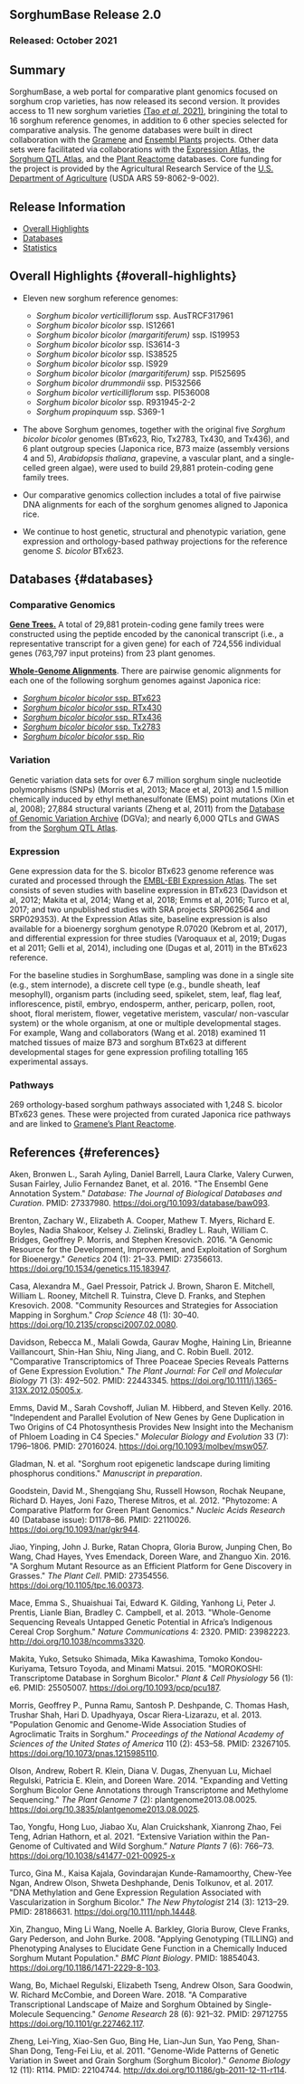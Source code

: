 ## SorghumBase Release 2.0
### Released: October 2021
## Summary
SorghumBase, a web portal for comparative plant genomics focused on sorghum crop varieties,
has now released its second version. It provides access to 11 new sorghum varieties [(Tao _et al_, 2021)](https://doi.org/10.1038/s41477-021-00925-x), bringining the total to 16 sorghum reference genomes,
in addition to 6 other species selected for comparative analysis. The genome databases
were built in direct collaboration with the [Gramene](http://gramene.org) and
[Ensembl Plants](http://plants.ensembl.org) projects. Other data sets were facilitated via
collaborations with the [Expression Atlas](https://www.ebi.ac.uk/gxa/plant/experiments),
the [Sorghum QTL Atlas](https://aussorgm.org.au/), and the
[Plant Reactome](https://plantreactome.gramene.org/) databases. Core funding for the
project is provided by the Agricultural Research Service of the
[U.S. Department of Agriculture](http://www.usda.gov/) (USDA ARS 59-8062-9-002).

## Release Information
- [Overall Highlights](#overall-highlights)
- [Databases](#databases)
- [Statistics](#statistics)

## Overall Highlights {#overall-highlights}
- Eleven new sorghum reference genomes: 
  - _Sorghum bicolor verticilliflorum_ ssp. AusTRCF317961
  - _Sorghum bicolor bicolor_ ssp. IS12661
  - _Sorghum bicolor bicolor (margaritiferum)_ ssp. IS19953
  - _Sorghum bicolor bicolor_ ssp. IS3614-3
  - _Sorghum bicolor bicolor_ ssp. IS38525
  - _Sorghum bicolor bicolor_ ssp. IS929
  - _Sorghum bicolor bicolor (margaritiferum)_ ssp. PI525695
  - _Sorghum bicolor drummondii_ ssp. PI532566
  - _Sorghum bicolor verticilliflorum_ ssp. PI536008
  - _Sorghum bicolor bicolor_ ssp. R931945-2-2
  - _Sorghum propinquum_ ssp. S369-1

- The above Sorghum genomes, together with the original five *Sorghum bicolor bicolor* genomes (BTx623, Rio, Tx2783, Tx430, and Tx436), and 6 plant outgroup species (Japonica rice, B73 maize (assembly versions 4 and 5), _Arabidopsis thaliana_, grapevine, a vascular plant, and a single-celled green algae), were used to build 29,881 protein-coding gene family trees.
  
- Our comparative genomics collection includes a total of five pairwise DNA alignments for each of the sorghum genomes aligned to Japonica rice.
  
- We continue to host genetic, structural and phenotypic variation, gene expression and orthology-based pathway projections for the reference genome *S. bicolor* BTx623.

## Databases {#databases}
### Comparative Genomics

[**Gene Trees.**](https://ensembl.sorghumbase.org/prot_tree_stats.html) A total of
29,881 protein-coding gene family trees were constructed using the peptide encoded by
the canonical transcript (i.e., a representative transcript for a given gene) for each
of 724,556 individual genes (763,797 input proteins) from 23 plant genomes.

[**Whole-Genome Alignments**](https://ensembl.sorghumbase.org/compara_analyses.html).
There are pairwise genomic alignments for each one of the following sorghum genomes against
Japonica rice:
- [_Sorghum bicolor bicolor_ ssp. BTx623](https://ensembl.sorghumbase.org/sorghum_bicolor/Location/Compara_Alignments/Image?align=23;db=core;r=4:41625307-41663480)
- [_Sorghum bicolor bicolor_ ssp. RTx430](https://ensembl.sorghumbase.org/sorghum_tx430nano/Location/Compara_Alignments/Image?align=30;db=core;r=Scaffold_2:9298671-9344179)
- [_Sorghum bicolor bicolor_ ssp. RTx436](https://ensembl.sorghumbase.org/sorghum_tx436pac/Location/Compara_Alignments/Image?align=29;db=core;r=4:40945993-40992222)
- [_Sorghum bicolor bicolor_ ssp. Tx2783](https://ensembl.sorghumbase.org/sorghum_tx2783pac/Location/Compara_Alignments/Image?align=28;db=core;r=4:38544936-38590672)
- [_Sorghum bicolor bicolor_ ssp. Rio](https://ensembl.sorghumbase.org/sorghum_rio/Location/Compara_Alignments/Image?align=31;db=core;r=4:37447216-37493025)

### Variation

Genetic variation data sets for over 6.7 million sorghum single nucleotide
polymorphisms (SNPs) (Morris et al, 2013; Mace et al, 2013) and 1.5 million chemically
induced by ethyl methanesulfonate (EMS) point mutations (Xin et al, 2008); 27,884
structural variants (Zheng et al, 2011) from the [Database of Genomic Variation Archive](https://www.ebi.ac.uk/dgva/)
(DGVa); and nearly 6,000 QTLs and GWAS from the [Sorghum QTL Atlas](https://aussorgm.org.au/).

### Expression

Gene expression data for the S. bicolor BTx623 genome reference was curated and
processed through the [EMBL-EBI Expression Atlas](https://www.ebi.ac.uk/gxa/plant/experiments).
The set consists of seven studies with baseline expression in BTx623 (Davidson et al,
2012; Makita et al, 2014; Wang et al, 2018; Emms et al, 2016; Turco et al, 2017; and
two unpublished studies with SRA projects SRP062564 and SRP029353). At the Expression
Atlas site, baseline expression is also available for a bioenergy sorghum genotype
R.07020 (Kebrom et al, 2017), and differential expression for three studies 
(Varoquaux et al, 2019; Dugas et al 2011; Gelli et al, 2014), including one 
(Dugas et al, 2011) in the BTx623 reference.

For the baseline studies in SorghumBase, sampling was done in a single site
(e.g., stem internode), a discrete cell type (e.g., bundle sheath, leaf mesophyll),
organism parts (including seed, spikelet, stem, leaf, flag leaf, inflorescence, pistil,
embryo, endosperm, anther, pericarp, pollen, root, shoot, floral meristem, flower,
vegetative meristem, vascular/ non-vascular system) or the whole organism, at one or
multiple developmental stages. For example, Wang and collaborators (Wang et al. 2018)
examined 11 matched tissues of maize B73 and sorghum BTx623 at different developmental
stages for gene expression profiling totalling 165 experimental assays.

### Pathways

269 orthology-based sorghum pathways associated with 1,248 S. bicolor BTx623 genes.
These were projected from curated Japonica rice pathways and are linked to [Gramene’s Plant Reactome](http://gramene.org/).

## References {#references}
Aken, Bronwen L., Sarah Ayling, Daniel Barrell, Laura Clarke, Valery Curwen, Susan Fairley, Julio Fernandez Banet, et al. 2016.
"The Ensembl Gene Annotation System."
*Database: The Journal of Biological Databases and Curation*.
PMID: 27337980. https://doi.org/10.1093/database/baw093.

Brenton, Zachary W., Elizabeth A. Cooper, Mathew T. Myers, Richard E. Boyles, Nadia Shakoor, Kelsey J. Zielinski, Bradley L. Rauh, William C. Bridges, Geoffrey P. Morris, and Stephen Kresovich. 2016.
"A Genomic Resource for the Development, Improvement, and Exploitation of Sorghum for Bioenergy."
*Genetics* 204 (1): 21–33.
PMID: 27356613. https://doi.org/10.1534/genetics.115.183947.

Casa, Alexandra M., Gael Pressoir, Patrick J. Brown, Sharon E. Mitchell, William L. Rooney, Mitchell R. Tuinstra, Cleve D. Franks, and Stephen Kresovich. 2008.
"Community Resources and Strategies for Association Mapping in Sorghum."
*Crop Science* 48 (1): 30–40.
https://doi.org/10.2135/cropsci2007.02.0080.

Davidson, Rebecca M., Malali Gowda, Gaurav Moghe, Haining Lin, Brieanne Vaillancourt, Shin-Han Shiu, Ning Jiang, and C. Robin Buell. 2012.
"Comparative Transcriptomics of Three Poaceae Species Reveals Patterns of Gene Expression Evolution."
*The Plant Journal: For Cell and Molecular Biology* 71 (3): 492–502.
PMID: 22443345. https://doi.org/10.1111/j.1365-313X.2012.05005.x.

Emms, David M., Sarah Covshoff, Julian M. Hibberd, and Steven Kelly. 2016.
"Independent and Parallel Evolution of New Genes by Gene Duplication in Two Origins of C4 Photosynthesis Provides New Insight into the Mechanism of Phloem Loading in C4 Species."
*Molecular Biology and Evolution* 33 (7): 1796–1806.
PMID: 27016024. https://doi.org/10.1093/molbev/msw057.

Gladman, N. et al. "Sorghum root epigenetic landscape during limiting phosphorus conditions." *Manuscript in preparation*.

Goodstein, David M., Shengqiang Shu, Russell Howson, Rochak Neupane, Richard D. Hayes, Joni Fazo, Therese Mitros, et al. 2012.
"Phytozome: A Comparative Platform for Green Plant Genomics."
*Nucleic Acids Research* 40 (Database issue): D1178–86.
PMID: 22110026. https://doi.org/10.1093/nar/gkr944.

Jiao, Yinping, John J. Burke, Ratan Chopra, Gloria Burow, Junping Chen, Bo Wang, Chad Hayes, Yves Emendack, Doreen Ware, and Zhanguo Xin. 2016.
"A Sorghum Mutant Resource as an Efficient Platform for Gene Discovery in Grasses."
*The Plant Cell*.
PMID: 27354556. https://doi.org/10.1105/tpc.16.00373.

Mace, Emma S., Shuaishuai Tai, Edward K. Gilding, Yanhong Li, Peter J. Prentis, Lianle Bian, Bradley C. Campbell, et al. 2013.
"Whole-Genome Sequencing Reveals Untapped Genetic Potential in Africa’s Indigenous Cereal Crop Sorghum."
*Nature Communications* 4: 2320.
PMID: 23982223. http://doi.org/10.1038/ncomms3320.

Makita, Yuko, Setsuko Shimada, Mika Kawashima, Tomoko Kondou-Kuriyama, Tetsuro Toyoda, and Minami Matsui. 2015.
"MOROKOSHI: Transcriptome Database in Sorghum Bicolor."
*Plant & Cell Physiology* 56 (1): e6.
PMID: 25505007. https://doi.org/10.1093/pcp/pcu187.

Morris, Geoffrey P., Punna Ramu, Santosh P. Deshpande, C. Thomas Hash, Trushar Shah, Hari D. Upadhyaya, Oscar Riera-Lizarazu, et al. 2013.
"Population Genomic and Genome-Wide Association Studies of Agroclimatic Traits in Sorghum."
*Proceedings of the National Academy of Sciences of the United States of America* 110 (2): 453–58.
PMID: 23267105. https://doi.org/10.1073/pnas.1215985110.

Olson, Andrew, Robert R. Klein, Diana V. Dugas, Zhenyuan Lu, Michael Regulski, Patricia E. Klein, and Doreen Ware. 2014.
"Expanding and Vetting Sorghum Bicolor Gene Annotations through Transcriptome and Methylome Sequencing."
*The Plant Genome* 7 (2): plantgenome2013.08.0025. https://doi.org/10.3835/plantgenome2013.08.0025.

Tao, Yongfu, Hong Luo, Jiabao Xu, Alan Cruickshank, Xianrong Zhao, Fei Teng, Adrian Hathorn, et al. 2021. “Extensive Variation within the Pan-Genome of Cultivated and Wild Sorghum.” *Nature Plants* 7 (6): 766–73. https://doi.org/10.1038/s41477-021-00925-x 

Turco, Gina M., Kaisa Kajala, Govindarajan Kunde-Ramamoorthy, Chew-Yee Ngan, Andrew Olson, Shweta Deshphande, Denis Tolkunov, et al. 2017.
"DNA Methylation and Gene Expression Regulation Associated with Vascularization in Sorghum Bicolor."
*The New Phytologist* 214 (3): 1213–29.
PMID: 28186631. https://doi.org/10.1111/nph.14448.

Xin, Zhanguo, Ming Li Wang, Noelle A. Barkley, Gloria Burow, Cleve Franks, Gary Pederson, and John Burke. 2008.
"Applying Genotyping (TILLING) and Phenotyping Analyses to Elucidate Gene Function in a Chemically Induced Sorghum Mutant Population."
*BMC Plant Biology*.
PMID: 18854043. https://doi.org/10.1186/1471-2229-8-103.

Wang, Bo, Michael Regulski, Elizabeth Tseng, Andrew Olson, Sara Goodwin, W. Richard McCombie, and Doreen Ware. 2018.
"A Comparative Transcriptional Landscape of Maize and Sorghum Obtained by Single-Molecule Sequencing."
*Genome Research* 28 (6): 921–32.
PMID: 29712755 https://doi.org/10.1101/gr.227462.117.

Zheng, Lei-Ying, Xiao-Sen Guo, Bing He, Lian-Jun Sun, Yao Peng, Shan-Shan Dong, Teng-Fei Liu, et al. 2011.
"Genome-Wide Patterns of Genetic Variation in Sweet and Grain Sorghum (Sorghum Bicolor)."
*Genome Biology* 12 (11): R114.
PMID: 22104744. http://dx.doi.org/10.1186/gb-2011-12-11-r114.

